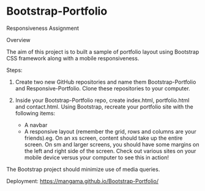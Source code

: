 # Bootstrap-Portfolio

Responsiveness Assignment


Overview

The aim of this project is to built a sample of portfolio layout using Bootstrap CSS framework along with a mobile responsiveness.


Steps:

1. Create two new GitHub repositories and name them Bootstrap-Portfolio and Responsive-Portfolio. Clone these repositories to your computer.

2. Inside your Bootstrap-Portfolio repo, create index.html, portfolio.html and contact.html. Using Bootstrap, recreate your portfolio site with the following items:
    - A navbar
    - A responsive layout (remember the grid, rows and columns are your friends).eg. On an xs screen, content should take up the entire screen. On sm and larger screens, you should have some margins on the left and right side of the screen. Check out various sites on your mobile device versus your computer to see this in action!

The Bootstrap project should minimize use of media queries.

Deployment: https://mangama.github.io/Bootstrap-Portfolio/ 




